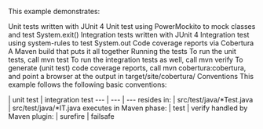 This example demonstrates:

Unit tests written with JUnit 4
Unit test using PowerMockito to mock classes and test System.exit()
Integration tests written with JUnit 4
Integration test using system-rules to test System.out
Code coverage reports via Cobertura
A Maven build that puts it all together
Running the tests
To run the unit tests, call mvn test
To run the integration tests as well, call mvn verify
To generate (unit test) code coverage reports, call mvn cobertura:cobertura, and point a browser at the output in target/site/cobertura/
Conventions
This example follows the following basic conventions:

| unit test | integration test --- | --- | --- resides in: | src/test/java/*Test.java | src/test/java/*IT.java executes in Maven phase: | test | verify handled by Maven plugin: | surefire | failsafe
